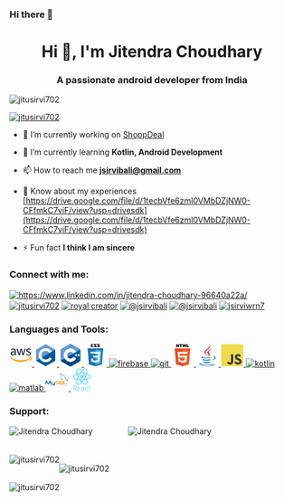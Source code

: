### Hi there 👋

<!--
**jitusirvi702/jitusirvi702** is a ✨ _special_ ✨ repository because its `README.md` (this file) appears on your GitHub profile.

Here are some ideas to get you started:

- 🔭 I’m currently working on ...
- 🌱 I’m currently learning ...
- 👯 I’m looking to collaborate on ...
- 🤔 I’m looking for help with ...
- 💬 Ask me about ...
- 📫 How to reach me: ...
- 😄 Pronouns: ...
- ⚡ Fun fact: ...
-->
<h1 align="center">Hi 👋, I'm Jitendra Choudhary</h1>
<h3 align="center">A passionate android developer from India</h3>

<p align="left"> <img src="https://komarev.com/ghpvc/?username=jitusirvi702&label=Profile%20views&color=0e75b6&style=flat" alt="jitusirvi702" /> </p>

<p align="left"> <a href="https://github.com/ryo-ma/github-profile-trophy"><img src="https://github-profile-trophy.vercel.app/?username=jitusirvi702" alt="jitusirvi702" /></a> </p>

- 🔭 I’m currently working on [ShoppDeal](https://shoppdeall.blogspot.com)

- 🌱 I’m currently learning **Kotlin, Android Development**

- 📫 How to reach me **jsirvibali@gmail.com**

- 📄 Know about my experiences [https://drive.google.com/file/d/1tecbVfe6zml0VMbDZjNW0-CFfmkC7viF/view?usp=drivesdk](https://drive.google.com/file/d/1tecbVfe6zml0VMbDZjNW0-CFfmkC7viF/view?usp=drivesdk)

- ⚡ Fun fact **I think I am sincere**

<h3 align="left">Connect with me:</h3>
<p align="left">
<a href="https://www.linkedin.com/in/jitendra-choudhary-96640a22a/" target="blank"><img align="center" src="https://raw.githubusercontent.com/rahuldkjain/github-profile-readme-generator/master/src/images/icons/Social/linked-in-alt.svg" alt="https://www.linkedin.com/in/jitendra-choudhary-96640a22a/" height="30" width="40" /></a>
<a href="https://instagram.com/jitusirvi702" target="blank"><img align="center" src="https://raw.githubusercontent.com/rahuldkjain/github-profile-readme-generator/master/src/images/icons/Social/instagram.svg" alt="jitusirvi702" height="30" width="40" /></a>
<a href="www.youtube.com/@ROYALCREATOR117" target="blank"><img align="center" src="https://raw.githubusercontent.com/rahuldkjain/github-profile-readme-generator/master/src/images/icons/Social/youtube.svg" alt="royal creator" height="30" width="40" /></a>
<a href="https://www.hackerrank.com/profile/jsirvibali" target="blank"><img align="center" src="https://raw.githubusercontent.com/rahuldkjain/github-profile-readme-generator/master/src/images/icons/Social/hackerrank.svg" alt="@jsirvibali" height="30" width="40" /></a>
<a href="https://www.leetcode.com/@jsirvibali" target="blank"><img align="center" src="https://raw.githubusercontent.com/rahuldkjain/github-profile-readme-generator/master/src/images/icons/Social/leet-code.svg" alt="@jsirvibali" height="30" width="40" /></a>
<a href="https://auth.geeksforgeeks.org/user/jsirviwrn7" target="blank"><img align="center" src="https://raw.githubusercontent.com/rahuldkjain/github-profile-readme-generator/master/src/images/icons/Social/geeks-for-geeks.svg" alt="jsirviwrn7" height="30" width="40" /></a>
</p>

<h3 align="left">Languages and Tools:</h3>
<p align="left"> <a href="https://aws.amazon.com" target="_blank" rel="noreferrer"> <img src="https://raw.githubusercontent.com/devicons/devicon/master/icons/amazonwebservices/amazonwebservices-original-wordmark.svg" alt="aws" width="40" height="40"/> </a> <a href="https://www.cprogramming.com/" target="_blank" rel="noreferrer"> <img src="https://raw.githubusercontent.com/devicons/devicon/master/icons/c/c-original.svg" alt="c" width="40" height="40"/> </a> <a href="https://www.w3schools.com/cpp/" target="_blank" rel="noreferrer"> <img src="https://raw.githubusercontent.com/devicons/devicon/master/icons/cplusplus/cplusplus-original.svg" alt="cplusplus" width="40" height="40"/> </a> <a href="https://www.w3schools.com/css/" target="_blank" rel="noreferrer"> <img src="https://raw.githubusercontent.com/devicons/devicon/master/icons/css3/css3-original-wordmark.svg" alt="css3" width="40" height="40"/> </a> <a href="https://firebase.google.com/" target="_blank" rel="noreferrer"> <img src="https://www.vectorlogo.zone/logos/firebase/firebase-icon.svg" alt="firebase" width="40" height="40"/> </a> <a href="https://git-scm.com/" target="_blank" rel="noreferrer"> <img src="https://www.vectorlogo.zone/logos/git-scm/git-scm-icon.svg" alt="git" width="40" height="40"/> </a> <a href="https://www.w3.org/html/" target="_blank" rel="noreferrer"> <img src="https://raw.githubusercontent.com/devicons/devicon/master/icons/html5/html5-original-wordmark.svg" alt="html5" width="40" height="40"/> </a> <a href="https://www.java.com" target="_blank" rel="noreferrer"> <img src="https://raw.githubusercontent.com/devicons/devicon/master/icons/java/java-original.svg" alt="java" width="40" height="40"/> </a> <a href="https://developer.mozilla.org/en-US/docs/Web/JavaScript" target="_blank" rel="noreferrer"> <img src="https://raw.githubusercontent.com/devicons/devicon/master/icons/javascript/javascript-original.svg" alt="javascript" width="40" height="40"/> </a> <a href="https://kotlinlang.org" target="_blank" rel="noreferrer"> <img src="https://www.vectorlogo.zone/logos/kotlinlang/kotlinlang-icon.svg" alt="kotlin" width="40" height="40"/> </a> <a href="https://www.mathworks.com/" target="_blank" rel="noreferrer"> <img src="https://upload.wikimedia.org/wikipedia/commons/2/21/Matlab_Logo.png" alt="matlab" width="40" height="40"/> </a> <a href="https://www.mysql.com/" target="_blank" rel="noreferrer"> <img src="https://raw.githubusercontent.com/devicons/devicon/master/icons/mysql/mysql-original-wordmark.svg" alt="mysql" width="40" height="40"/> </a> <a href="https://reactjs.org/" target="_blank" rel="noreferrer"> <img src="https://raw.githubusercontent.com/devicons/devicon/master/icons/react/react-original-wordmark.svg" alt="react" width="40" height="40"/> </a> </p>

<h3 align="left">Support:</h3>
<p><a href="https://www.buymeacoffee.com/Jitendra Choudhary"> <img align="left" src="https://cdn.buymeacoffee.com/buttons/v2/default-yellow.png" height="50" width="210" alt="Jitendra Choudhary" /></a><a href="https://ko-fi.com/Jitendra Choudhary"> <img align="left" src="https://cdn.ko-fi.com/cdn/kofi3.png?v=3" height="50" width="210" alt="Jitendra Choudhary" /></a></p><br><br>

<p><img align="left" src="https://github-readme-stats.vercel.app/api/top-langs?username=jitusirvi702&show_icons=true&locale=en&layout=compact" alt="jitusirvi702" /></p>

<p>&nbsp;<img align="center" src="https://github-readme-stats.vercel.app/api?username=jitusirvi702&show_icons=true&locale=en" alt="jitusirvi702" /></p>

<p><img align="center" src="https://github-readme-streak-stats.herokuapp.com/?user=jitusirvi702&" alt="jitusirvi702" /></p>
